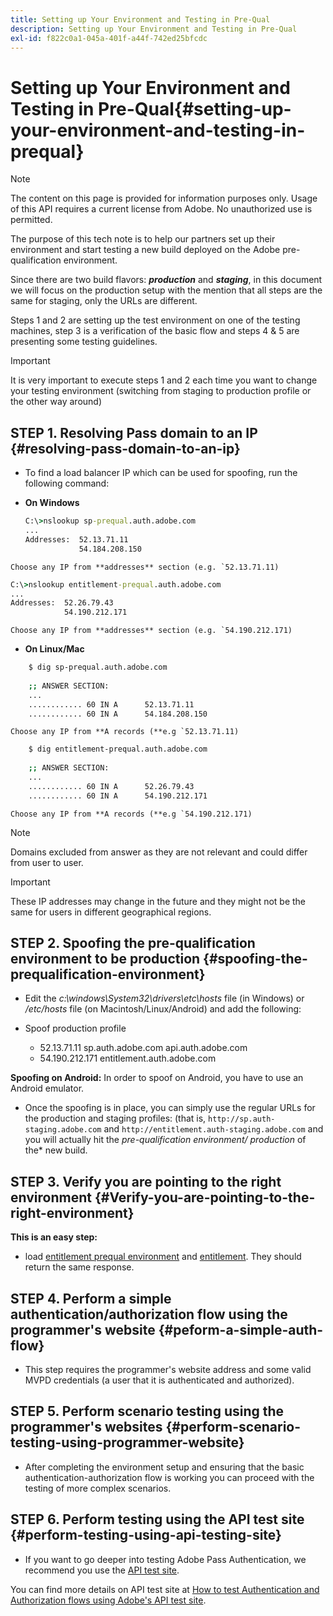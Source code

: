 ```yaml
---
title: Setting up Your Environment and Testing in Pre-Qual
description: Setting up Your Environment and Testing in Pre-Qual
exl-id: f822c0a1-045a-401f-a44f-742ed25bfcdc
---
```

# Setting up Your Environment and Testing in Pre-Qual{#setting-up-your-environment-and-testing-in-prequal}

>[!NOTE]
>
>The content on this page is provided for information purposes only. Usage of this API requires a current license from Adobe. No unauthorized use is permitted.

The purpose of this tech note is to help our partners set up their environment and start testing a new build deployed on the Adobe pre-qualification environment.

Since there are two build flavors: ***production*** and ***staging***, in this document we will focus on the production setup with the mention that all steps are the same for staging, only the URLs are different.

Steps 1 and 2 are setting up the test environment on one of the testing machines, step 3 is a verification of the basic flow and steps 4 & 5 are presenting some testing guidelines.

>[!IMPORTANT] 
>
> It is very important to execute steps 1 and 2 each time you want to change your testing environment (switching from staging to production profile or the other way around)
 

## STEP 1. Resolving Pass domain to an IP {#resolving-pass-domain-to-an-ip}

* To find a load balancer IP which can be used for spoofing, run the following command:

* **On Windows**

  ```cmd
  C:\>nslookup sp-prequal.auth.adobe.com
  ...
  Addresses:  52.13.71.11
              54.184.208.150
  ```

```Choose any IP from **addresses** section (e.g. `52.13.71.11)```

  ```cmd
  C:\>nslookup entitlement-prequal.auth.adobe.com 
  ...
  Addresses:  52.26.79.43
              54.190.212.171
  ```

```Choose any IP from **addresses** section (e.g. `54.190.212.171)```


* **On Linux/Mac**

```sh
    $ dig sp-prequal.auth.adobe.com
    
    ;; ANSWER SECTION:
    ...
    ............ 60 IN A      52.13.71.11
    ............ 60 IN A      54.184.208.150
```    

```Choose any IP from **A records (**e.g `52.13.71.11)```

```sh
    $ dig entitlement-prequal.auth.adobe.com
    
    ;; ANSWER SECTION:
    ...
    ............ 60 IN A      52.26.79.43
    ............ 60 IN A      54.190.212.171
```    

```Choose any IP from **A records (**e.g `54.190.212.171)```

>[!NOTE] 
>
>Domains excluded from answer as they are not relevant and could differ from user to user.

>[!IMPORTANT] 
>
> These IP addresses may change in the future and they might not be the same for users in different geographical regions.


## STEP 2.  Spoofing the pre-qualification environment to be production {#spoofing-the-prequalification-environment}

* Edit the *c:\\windows\\System32\\drivers\\etc\\hosts* file (in Windows) or */etc/hosts* file (on Macintosh/Linux/Android) and add the following:
  
* Spoof production profile    
    * 52.13.71.11 sp.auth.adobe.com api.auth.adobe.com
    * 54.190.212.171 entitlement.auth.adobe.com

**Spoofing on Android:** In order to spoof on Android, you have to use an Android emulator.

* Once the spoofing is in place, you can simply use the regular URLs for the production and staging profiles: (that is, `http://sp.auth-staging.adobe.com` and `http://entitlement.auth-staging.adobe.com` and you will actually hit the *pre-qualification environment/ production* of the* new build.


## STEP 3.  Verify you are pointing to the right environment {#Verify-you-are-pointing-to-the-right-environment}

**This is an easy step:** 

* load [entitlement prequal environment](https://entitlement-prequal.auth.adobe.com/environment.html) and [entitlement](https://entitlement.auth.adobe.com/environment.html). They should return the same response.  


## STEP 4.  Perform a simple authentication/authorization flow using the programmer's website {#peform-a-simple-auth-flow}

* This step requires the programmer's website address and some valid MVPD credentials (a user that it is authenticated and authorized).

## STEP 5.  Perform scenario testing using the programmer's websites {#perform-scenario-testing-using-programmer-website}

* After completing the environment setup and ensuring that the basic authentication-authorization flow is working you can proceed with the testing of more complex scenarios.


## STEP 6.  Perform testing using the API test site {#perform-testing-using-api-testing-site}

* If you want to go deeper into testing Adobe Pass Authentication, we recommend you use the [API test site](http://entitlement-prequal.auth.adobe.com/apitest/api.html).

You can find more details on API test site at [How to test Authentication and Authorization flows using Adobe's API test site](/help/authentication/integration-guide-programmers/legacy/notes-technical/test-authn-authz-flows-using-adobes-api-test-site.md).
